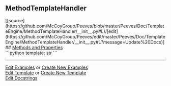 ## <a id="Peeves.Doc.TemplateEngine.MethodTemplateHandler">MethodTemplateHandler</a> 

<div class="docs-source-link" markdown="1">
[[source](https://github.com/McCoyGroup/Peeves/blob/master/Peeves/Doc/TemplateEngine/MethodTemplateHandler/__init__.py#L)/[edit](https://github.com/McCoyGroup/Peeves/edit/master/Peeves/Doc/TemplateEngine/MethodTemplateHandler/__init__.py#L?message=Update%20Docs)]
</div>









<div class="collapsible-section">
 <div class="collapsible-section collapsible-section-header" markdown="1">
## <a class="collapse-link" data-toggle="collapse" href="#methods" markdown="1"> Methods and Properties</a> <a class="float-right" data-toggle="collapse" href="#methods"><i class="fa fa-chevron-down"></i></a>
 </div>
 <div class="collapsible-section collapsible-section-body collapse " id="methods" markdown="1">
 ```python
template: str
```

 </div>
</div>











---

[Edit Examples](https://github.com/McCoyGroup/Peeves/edit/gh-pages/ci/examples/Peeves/Doc/TemplateEngine/MethodTemplateHandler.md) or 
[Create New Examples](https://github.com/McCoyGroup/Peeves/new/gh-pages/?filename=ci/examples/Peeves/Doc/TemplateEngine/MethodTemplateHandler.md) <br/>
[Edit Template](https://github.com/McCoyGroup/Peeves/edit/gh-pages/ci/docs/Peeves/Doc/TemplateEngine/MethodTemplateHandler.md) or 
[Create New Template](https://github.com/McCoyGroup/Peeves/new/gh-pages/?filename=ci/docs/templates/Peeves/Doc/TemplateEngine/MethodTemplateHandler.md) <br/>
[Edit Docstrings](https://github.com/McCoyGroup/Peeves/edit/master/Peeves/Doc/TemplateEngine/MethodTemplateHandler/__init__.py#L?message=Update%20Docs)
